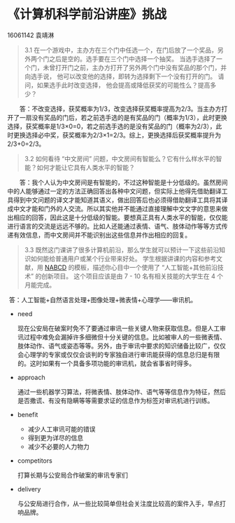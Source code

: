 # 《计算机科学前沿讲座》挑战

16061142 	袁靖淋

> 3.1 在一个游戏中，主办方在三个门中任选一个，在门后放了一个奖品，另外两个门之后是空的。选手要在三个门中选择一个抽奖。 当选手选择了一个门，未曾打开门之前，主办方打开了另外两个门中没有奖品的那个门，并向选手说， 他可以改变他的选择，即转为选择剩下一个没有打开的门。 请问，如果选手此时改变选择， 他会提高或降低获奖的可能性么？提高多少？ 

&emsp;&emsp;答：不改变选择，获奖概率为1/3，改变选择获奖概率提高为2/3。当主办方打开了一扇没有奖品的门后，若之前选手选的是有奖品的门（概率为1/3），此时更换选择，获奖概率是1/3×0=0，若之前选手选的是没有奖品的门（概率为2/3），此时更换选择必中奖，获奖概率为2/3×1=2/3。综上，更换选择后获奖概率提升为2/3+0=2/3。



> 3.2 如何看待 “中文房间” 问题，中文房间有智能么？它有什么样水平的智能？如何才能让它具有人类水平的智能？

&emsp;&emsp;答：我个人认为中文房间是有智能的，不过这种智能是十分低级的。虽然房间中的人能够通过一定的方法正确回答出各种中文问题，但实际上他得先借助翻译工具得到中文问题的译文才能知道其语义，做出回答后也必须得借助翻译工具将其译成中文才能和门外的人交流。所以其实他并不能通过直接理解中文文字的意思来做出相应的回答，因此这是十分低级的智能。要想真正具有人类水平的智能，仅仅能进行语言的交流是远远不够的。比如人还能通过表情、语气、肢体动作等等方式传递有效信息，而中文房间并不能识别出这些信息并作出相应的回复。




> 3.3 既然这门课讲了很多计算机前沿，那么学生就可以预计一下这些前沿知识如何能给普通用户或某个行业带来好处。 学生根据讲课的内容和参考文献，用 [NABCD](https://www.cnblogs.com/xinz/archive/2010/12/01/1893323.html) 的模板，描述你心目中一个使用了 “人工智能+其他前沿技术” 的创新项目。 这个项目应该是由 7 - 10 名有相关技能的大学生在 4 个月能完成。 

​	答：人工智能+自然语言处理+图像处理+微表情+心理学——审讯机。

- need

  现在公安局在破案时免不了要通过审讯一些关键人物来获取信息。但是人工审讯过程中难免会漏掉许多细微但十分关键的信息。比如被审人的一些微表情、肢体动作、语气或姿态等等。另外，由于审讯中要求的知识储备比较广，仅仅会心理学的专家或仅仅会谈判的专家独自进行审讯能获得的信息总归是有限的。这时如果有一个具备多项功能的审讯机，就会省事省时得多。

- approach

  通过一些机器学习算法，将微表情、肢体动作、语气等等信息作为特征，然后是否撒谎、有没有隐瞒等等需要求证的信息作为标签对审讯机进行训练。

- benefit

  - 减少人工审讯可能的错误
  - 得到更为详尽的信息
  - 减少不必要的人力物力

- competitors

  打算长期与公安局合作破案的审讯专家们

- delivery

  与公安局进行合作，从一些比较简单但社会关注度比较高的案件入手，早点打响品牌。
